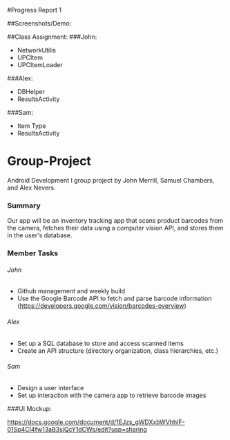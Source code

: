 #Progress Report 1

##Screenshots/Demo:

##Class Assignment:
###John:
- NetworkUtilis
- UPCItem
- UPCItemLoader

###Alex:
- DBHelper
- ResultsActivity

###Sam:
- Item Type 
- ResultsActivity
 
# Group-Project
Android Development I group project by John Merrill, Samuel Chambers, and Alex Nevers. 


### Summary
Our app will be an inventory tracking app that scans product barcodes from the camera, fetches their data using a computer vision API, and stores them in the user's database.

### Member Tasks
###### John
- Github management and weekly build 
- Use the Google Barcode API to fetch and parse barcode information 
  (https://developers.google.com/vision/barcodes-overview)

###### Alex
- Set up a SQL database to store and access scanned items 
- Create an API structure (directory organization, class hierarchies, etc.)

###### Sam
- Design a user interface
- Set up interaction with the camera app to retrieve barcode images

###UI Mockup:

https://docs.google.com/document/d/1EJzs_gWDXxbWVhhIF-01Sp4CI4fw13aB3sjQcY1dCWs/edit?usp=sharing
